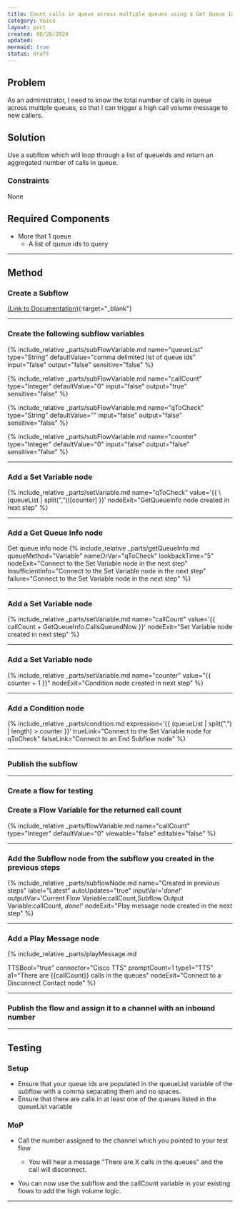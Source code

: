 ```yaml
---
title: Count calls in queue across multiple queues using a Get Queue Info node
category: Voice
layout: post
created: 08/28/2024
updated: 
mermaid: true
status: draft
---
```


## Problem
As an administrator, I need to know the total number of calls in queue across multiple queues, so that I can trigger a high call volume message to new callers.

## Solution
Use a subflow which will loop through a list of queueIds and return an aggregated number of calls in queue.

### Constraints
None

## Required Components
- More that 1 queue
  - A list of queue ids to query

---

## Method

### Create a Subflow
[(Link to Documentation)](https://help.webex.com/en-us/article/n5595zd/Webex-Contact-Center-Setup-and-Administration-Guide#concept-template_2812e465-bde2-4bf8-b133-b64bbddff95b){:target="\_blank"}

---

### Create the following subflow variables

{% include_relative _parts/subFlowVariable.md
name="queueList"
type="String"
defaultValue="comma delimited list of queue ids"
input="false"
output="false"
sensitive="false"
%}

{% include_relative _parts/subFlowVariable.md
name="callCount"
type="Integer"
defaultValue="0"
input="false"
output="true"
sensitive="false"
%}

{% include_relative _parts/subFlowVariable.md
name="qToCheck"
type="String"
defaultValue=""
input="false"
output="false"
sensitive="false"
%}

{% include_relative _parts/subFlowVariable.md
name="counter"
type="Integer"
defaultValue="0"
input="false"
output="false"
sensitive="false"
%}

---

### Add a Set Variable node

<!-- Escape brackets \{\{ variable \}\} -->
{% include_relative _parts/setVariable.md
name="qToCheck"
value='\{\{ \ (queueList | split(","))[counter] \}\}'
nodeExit="GetQueueInfo node created in next step"
%}

---

### Add a Get Queue Info node

Get queue info node
{% include_relative _parts/getQueueInfo.md
queueMethod="Variable"
nameOrVar="qToCheck"
lookbackTime="5"
nodeExit="Connect to the Set Variable node in the next step"
InsufficientInfo="Connect to the Set Variable node in the next step"
failure="Connect to the Set Variable node in the next step"
%}

---

### Add a Set Variable node

<!-- Escape brackets \{\{ variable \}\} -->
{% include_relative _parts/setVariable.md
name="callCount"
value='\{\{ callCount + GetQueueInfo.CallsQueuedNow \}\}'
nodeExit="Set Variable node created in next step"
%}

---

### Add a Set Variable node

<!-- Escape brackets \{\{ variable \}\} -->
{% include_relative _parts/setVariable.md
name="counter"
value="\{\{ counter + 1 \}\}"
nodeExit="Condition node created in next step"
%}

---

### Add a Condition node

<!-- Escape brackets \{\{ variable \}\} -->
{% include_relative _parts/condition.md
expression='\{\{ (queueList | split(",") | length) > counter \}\}'
trueLink="Connect to the Set Variable node for qToCheck"
falseLink="Connect to an End Subflow node"
%}


---

### Publish the subflow

---

### Create a flow for testing



### Create a Flow Variable for the returned call count

{% include_relative _parts/flowVariable.md
name="callCount"
type="Integer"
defaultValue="0"
viewable="false"
editable="false"
%}

---

### Add the Subflow node from the subflow you created in the previous steps

{% include_relative _parts/subflowNode.md
name="Created in previous steps"
label="Latest"
autoUpdates="true"
inputVar='_done!_'
outputVar='Current Flow Variable:callCount,Subflow Output Variable:callCount,
_done!_'
nodeExit="Play message node created in the next step"
%}

---

### Add a Play Message node
<!-- Tab through values Escape brackets \{\{ variable \}\} -->
{% include_relative _parts/playMessage.md

TTSBool="true"
connector="Cisco TTS"
promptCount=1
type1="TTS"
a1="There are \{\{callCount\}\} calls in the queues"
nodeExit="Connect to a Disconnect Contact node"
%}

---

### Publish the flow and assign it to a channel with an inbound number

---


## Testing

### Setup

- Ensure that your queue ids are populated in the queueList variable of the subflow with a comma separating them and no spaces.
- Ensure that there are calls in at least one of the queues listed in the queueList variable

### MoP

- Call the number assigned to the channel which you pointed to your test flow
  - You will hear a message "There are X calls in the queues" and the call will disconnect.

- You can now use the subflow and the callCount variable in your existing flows to add the high volume logic.

---